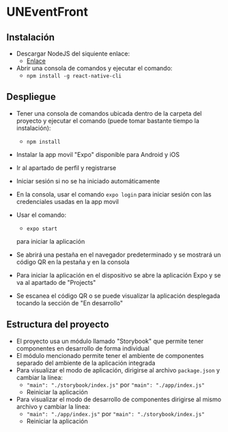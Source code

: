 # UNEventFront
## Instalación
  - Descargar NodeJS del siquiente enlace:
    - [Enlace](https://nodejs.org/es/download/)
  - Abrir una consola de comandos y ejecutar el comando:
    - `npm install -g react-native-cli`
  
## Despliegue
  - Tener una consola de comandos ubicada dentro de la carpeta del proyecto y ejecutar el comando (puede tomar bastante tiempo la instalación):
    - `npm install`
  - Instalar la app movil "Expo" disponible para Android y iOS
  - Ir al apartado de perfil y registrarse
  - Iniciar sesión si no se ha iniciado automáticamente
  - En la consola, usar el comando `expo login` para iniciar sesión con las credenciales usadas en la app movil
  - Usar el comando:
    - `expo start`
    
    para iniciar la aplicación
  - Se abrirá una pestaña en el navegador predeterminado y se mostrará un código QR en la pestaña y en la consola
  - Para iniciar la aplicación en el dispositivo se abre la aplicación Expo y se va al apartado de "Projects"
  - Se escanea el código QR o se puede visualizar la aplicación desplegada tocando la sección de "En desarrollo"

## Estructura del proyecto
  - El proyecto usa un módulo llamado "Storybook" que permite tener componentes en desarrollo de forma individual
  - El módulo mencionado permite tener el ambiente de componentes separado del ambiente de la aplicación integrada
  - Para visualizar el modo de aplicación, dirigirse al archivo `package.json` y cambiar la línea:
    - `"main": "./storybook/index.js"` por `"main": "./app/index.js"`
    - Reiniciar la aplicación
  - Para visualizar el modo de desarrollo de componentes dirigirse al mismo archivo y cambiar la línea:
    - `"main": "./app/index.js"` por `"main": "./storybook/index.js"`
    - Reiniciar la aplicación
   

